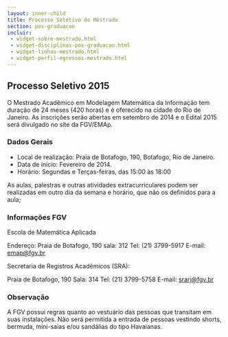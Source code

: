 ```yaml
---
layout: inner-child
title: Processo Seletivo do Mestrado
section: pos-graduacao
incluir:
 - widget-sobre-mestrado.html
 - widget-disciplinas-pos-graduacao.html
 - widget-linhas-mestrado.html
 - widget-perfil-egressos-mestrado.html
---
```


## Processo Seletivo 2015

O Mestrado Acadêmico em Modelagem Matemática da Informação tem duração
de 24 meses (420 horas) e é oferecido na cidade do Rio de Janeiro. As
inscrições serão abertas em setembro de 2014 e o Edital 2015 será
divulgado no site da FGV/EMAp.

### Dados Gerais

- Local de realização: Praia de Botafogo, 190, Botafogo, Rio de
  Janeiro.
- Data de início: Fevereiro de 2014.
- Horário: Segundas e Terças-feiras, das 15:00 às 18:00

As aulas, palestras e outras atividades extracurriculares podem ser
realizadas em outro dia da semana e horário, que não os definidos para
a aula;

### Informações FGV

Escola de Matemática Aplicada

Endereço: Praia de Botafogo, 190 sala: 312
Tel: (21) 3799-5917
E-mail: emap@fgv.br

Secretaria de Registros Acadêmicos (SRA):

Praia de Botafogo, 190 Sala: 314
Tel: (21) 3799-5758
E-mail: srarj@fgv.br

### Observação
 
A FGV possui regras quanto ao vestuário das pessoas que transitam em
suas instalações. Não será permitida a entrada de pessoas vestindo
shorts, bermuda, mini-saias e/ou sandálias do tipo Havaianas.
